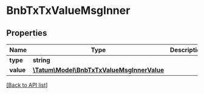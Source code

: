 # BnbTxTxValueMsgInner

## Properties

Name | Type | Description | Notes
------------ | ------------- | ------------- | -------------
**type** | **string** |  | [optional]
**value** | [**\Tatum\Model\BnbTxTxValueMsgInnerValue**](BnbTxTxValueMsgInnerValue.md) |  | [optional]

[[Back to API list]](../../README.md#api-endpoints)
